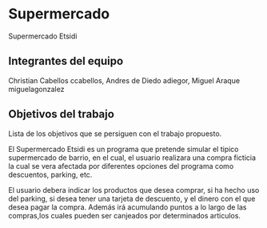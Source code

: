 # Supermercado
Supermercado Etsidi
## Integrantes del equipo
Christian Cabellos ccabellos, Andres de Diedo adiegor, Miguel Araque  miguelagonzalez
## Objetivos del trabajo

Lista de los objetivos que se persiguen con el trabajo propuesto.

El Supermercado Etsidi es un programa que pretende simular el tipico supermercado de barrio, en el cual, el usuario realizara una compra ficticia la cual se vera afectada por diferentes opciones del programa como descuentos, parking, etc.

El usuario debera indicar los productos que desea comprar, si ha hecho uso del parking, si desea tener una tarjeta de descuento, y el dinero con el que desea pagar la compra.
Además irá acumulando puntos a lo largo de las compras,los cuales pueden ser canjeados por determinados articulos.
